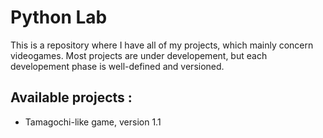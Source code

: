 # Python Lab

This is a repository where I have all of my projects, which mainly concern videogames.
Most projects are under developement, but each developement phase is well-defined and versioned.

## Available projects :

- Tamagochi-like game, version 1.1